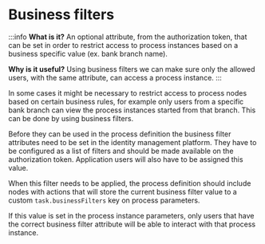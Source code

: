 # Business filters

:::info
**What is it?** An optional attribute, from the authorization token, that can be set in order to restrict access to process instances based on a business specific value (ex. bank branch name).

**Why is it useful?** Using business filters we can make sure only the allowed users, with the same attribute, can access a process instance.
:::

In some cases it might be necessary to restrict access to process nodes based on certain business rules, for example only users from a specific bank branch can view the process instances started from that branch. This can be done by using business filters.

Before they can be used in the process definition the business filter attributes need to be set in the identity management platform. They have to be configured as a list of filters and should be made available on the authorization token. Application users will also have to be assigned this value.

When this filter needs to be applied, the process definition should include nodes with actions that will store the current business filter value to a custom `task.businessFilters` key on process parameters.

If this value is set in the process instance parameters, only users that have the correct business filter attribute will be able to interact with that process instance.